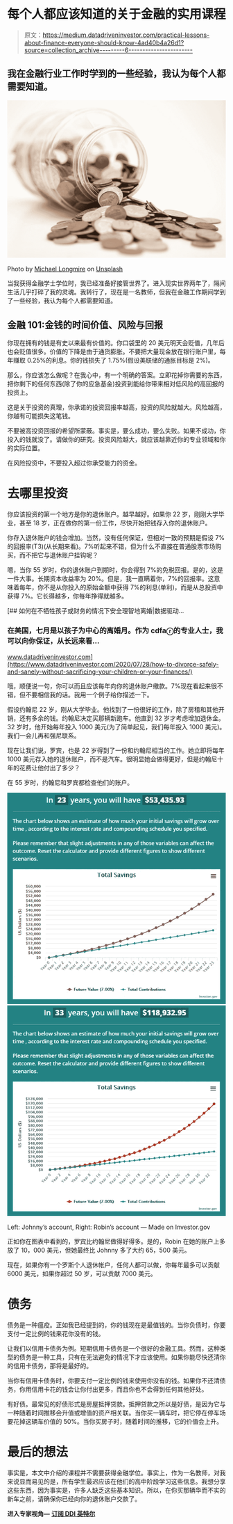 # 每个人都应该知道的关于金融的实用课程

> 原文：<https://medium.datadriveninvestor.com/practical-lessons-about-finance-everyone-should-know-4ad40b4a26d1?source=collection_archive---------6----------------------->

## 我在金融行业工作时学到的一些经验，我认为每个人都需要知道。

![](img/489c39dbd22e3092df39b7bcc590d8f0.png)

Photo by [Michael Longmire](https://unsplash.com/@f7photo?utm_source=medium&utm_medium=referral) on [Unsplash](https://unsplash.com?utm_source=medium&utm_medium=referral)

当我获得金融学士学位时，我已经准备好接管世界了。进入现实世界两年了，隔间生活几乎打碎了我的灵魂。我转行了，现在是一名教师，但我在金融工作期间学到了一些经验，我认为每个人都需要知道。

## 金融 101:金钱的时间价值、风险与回报

你现在拥有的钱是有史以来最有价值的。你口袋里的 20 美元明天会贬值，几年后也会贬值很多。价值的下降是由于通货膨胀。不要把大量现金放在银行账户里，每年赚取 0.25%的利息。你的钱损失了 1.75%(假设美联储的通胀目标是 2%)。

那么，你应该怎么做呢？在我心中，有一个明确的答案。立即花掉你需要的东西，把你剩下的任何东西(除了你的应急基金)投资到能给你带来相对低风险的高回报的投资上。

这是关于投资的真理，你承诺的投资回报率越高，投资的风险就越大。风险越高，你越有可能损失这笔钱。

不要被高投资回报的希望所蒙蔽。事实是，要么成功，要么失败。如果不成功，你投入的钱就没了。请做你的研究。投资风险越大，就应该越靠近你的专业领域和你的实际位置。

在风险投资中，不要投入超过你承受能力的资金。

# 去哪里投资

你应该投资的第一个地方是你的退休账户。越早越好。如果你 22 岁，刚刚大学毕业，甚至 18 岁，正在做你的第一份工作，尽快开始把钱存入你的退休账户。

你存入退休账户的钱会增加。当然，没有任何保证，但相对一致的预期是假设 7%的回报率(T3)(从长期来看)。7%听起来不错，但为什么不直接在普通股票市场购买，而不把它与退休账户挂钩呢？

嗯，当你 55 岁时，你的退休账户到期时，你会得到 7%的免税回报。是的，这是一件大事。长期资本收益率为 20%。但是，我一直瞒着你，7%的回报率。这意味着每年，你不是从你投入的原始金额中获得 7%的利息(单利)，而是从总投资中获得 7%。它长得越多，你每年挣得就越多。

[](https://www.datadriveninvestor.com/2020/07/28/how-to-divorce-safely-and-sanely-without-sacrificing-your-children-or-your-finances/) [## 如何在不牺牲孩子或财务的情况下安全理智地离婚|数据驱动…

### 在美国，七月是以孩子为中心的离婚月。作为 cdfaⓡ的专业人士，我可以向你保证，从长远来看…

www.datadriveninvestor.com](https://www.datadriveninvestor.com/2020/07/28/how-to-divorce-safely-and-sanely-without-sacrificing-your-children-or-your-finances/) 

哦，顺便说一句，你可以而且应该每年向你的退休账户缴款。7%现在看起来很不错，但不要相信我的话。我用一个例子给你描述一下。

假设约翰尼 22 岁，刚从大学毕业。他找到了一份很好的工作，除了房租和其他开销，还有多余的钱。约翰尼决定买那辆新跑车。他直到 32 岁才考虑增加退休金。32 岁时，他开始每年投入 1000 美元(为了简单起见，我们每年投入 1000 美元)。我们一会儿再和强尼联系。

现在让我们说，罗宾，也是 22 岁得到了一份和约翰尼相当的工作。她立即将每年 1000 美元存入她的退休账户，而不是汽车。很明显她会做得更好，但是约翰尼十年的花费让他付出了多少？

在 55 岁时，约翰尼和罗宾都检查他们的账户。

![](img/03fb12426b8cba0b2ced7f0254a3f5c5.png)![](img/17ed72c350957e4194caff04e91dac32.png)

Left: Johnny’s account, Right: Robin’s account — Made on Investor.gov

正如你在图表中看到的，罗宾比约翰尼做得好得多。是的，Robin 在她的账户上多放了 10，000 美元，但她最终比 Johnny 多了大约 65，500 美元。

现在，如果你有一个罗斯个人退休帐户，任何人都可以做，你每年最多可以贡献 6000 美元，如果你超过 50 岁，可以贡献 7000 美元。

# 债务

债务是一种瘟疫。正如我已经提到的，你的钱现在是最值钱的。当你负债时，你要支付一定比例的钱来花你没有的钱。

让我们以信用卡债务为例。短期信用卡债务是一个很好的金融工具。然而，这种类型的债务是一种工具，只有在无法避免的情况下才应该使用。如果你能尽快还清你的信用卡债务，那将是最好的。

当你有信用卡债务时，你要支付一定比例的钱来使用你没有的钱。如果你不还清债务，你用信用卡花的钱会让你付出更多，而且你也不会得到任何其他好处。

有好债。最常见的好债形式是房屋抵押贷款。抵押贷款之所以是好债，是因为它与一种随着时间推移会升值或增值的资产相关联。当你买一辆车时，把它停在停车场要花掉这辆车价值的 50%。当你买房子时，随着时间的推移，它的价值会上升。

# 最后的想法

事实是，本文中介绍的课程并不需要获得金融学位。事实上，作为一名教师，对我来说显而易见的是，所有学生最迟应该在他们的高中阶段学习这些信息。我想分享这些东西，因为事实是，许多人缺乏这些基本知识。所以，在你买那辆华而不实的新车之前，请确保你已经向你的退休账户交款了。

**进入专家视角—** [**订阅 DDI 英特尔**](https://datadriveninvestor.com/ddi-intel)